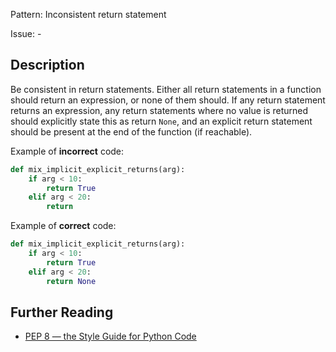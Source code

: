 Pattern: Inconsistent return statement

Issue: -

## Description

Be consistent in return statements. Either all return statements in a function should return an expression, or none of them should. If any return statement returns an expression, any return statements where no value is returned should explicitly state this as return `None`, and an explicit return statement should be present at the end of the function (if reachable).

Example of **incorrect** code:
```python
def mix_implicit_explicit_returns(arg):
	if arg < 10:
		return True
	elif arg < 20:
		return
```

Example of **correct** code:
```python
def mix_implicit_explicit_returns(arg):
	if arg < 10:
		return True
	elif arg < 20:
		return None
```

## Further Reading

* [PEP 8 — the Style Guide for Python Code](http://pep8.org/#programming-recommendations)